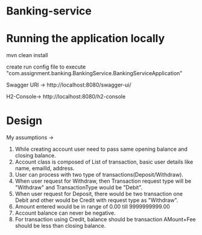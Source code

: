 # Banking-service

# Running the application locally

mvn clean install

create run config file to execute "com.assignment.banking.BankingService.BankingServiceApplication" 

Swagger URI -> http://localhost:8080/swagger-ui/

H2-Console-> http://localhost:8080/h2-console


# Design
My assumptions ->
1. While creating account user need to pass same opening balance and closing balance.
2. Account class is composed of List of transaction, basic user details like  name, emailId, address.
3. User can process with two type of transactions(Deposit/Withdraw).
4. When user request for Withdraw, then Transaction request type will be "Withdraw" and TransactionType would be "Debit".
5. When user request for Deposit, there would be two transaction one Debit and other would be Credit with request type as "Withdraw".
6. Amount entered would be in range of 0.00 till 9999999999.00
7. Account balance can never be negative.
8. For transaction using Credit, balance should be transaction AMount+Fee should be less than closing balance.